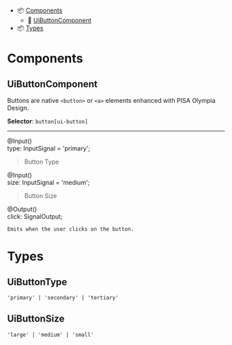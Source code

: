 - 📦 [Components](#components)
  - 📂 [UiButtonComponent](#UiButtonComponent)
- 📦 [Types](#types)

# Components

## UiButtonComponent

Buttons are native `<button>` or `<a>` elements enhanced with PISA Olympia Design.

**Selector**: `button[ui-button]`

---

@Input()\
type: InputSignal<UiButtonType> = 'primary';
> Button Type

@Input()\
size: InputSignal<UiButtonSize> = 'medium';
> Button Size

@Output()\
click: SignalOutput<MouseEvent>;
```
Emits when the user clicks on the button.
```

# Types

## UiButtonType

`'primary' | 'secondary' | 'tertiary'`

## UiButtonSize

`'large' | 'medium' | 'small'`
